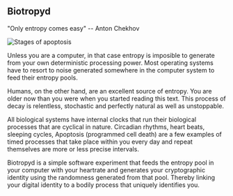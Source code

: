 ## Biotropyd

"Only entropy comes easy" -- Anton Chekhov

![Stages of apoptosis](http://www.sciencemuseum.org.uk/~/media/RWSCIM/WhoAmI/FindOutMore/WHat%20triggers%20apoptosis.jpg)

Unless you are a computer, in that case entropy is imposible to generate from your own deterministic processing power. Most operating systems have to resort to noise generated somewhere in the computer system to feed their entropy pools.

Humans, on the other hand, are an excellent source of entropy. You are older now than you were when you started reading this text. This process of decay is relentless, stochastic and perfectly natural as well as unstoppable. 

All biological systems have internal clocks that run their biological processes that are cyclical in nature. Circadian rhythms, heart beats, sleeping cycles, Apoptosis (programmed cell death) are a few examples of timed processes that take place within you every day and repeat themselves are more or less precise intervals.

Biotropyd is a simple software experiment that feeds the entropy pool in your computer with your heartrate and generates your cryptographic identity using the randomness generated from that pool. Thereby linking your digital identity to a bodily process that uniquely identifies you.

 